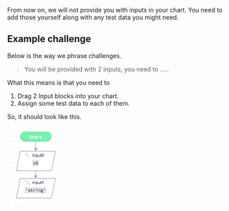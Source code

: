 From now on, we will not provide you with inputs in your chart. You need to add those yourself along with any test data you might need.

## Example challenge
Below is the way we phrase challenges. 

> You will be provided with 2 inputs, you need to .....

What this means is that you need to 

1. Drag 2 Input blocks into your chart.
1. Assign some test data to each of them.

So, it should look like this.

![](.guides/img/inputs.png)
